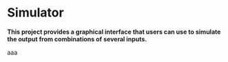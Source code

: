 # Simulator

**This project provides a graphical interface that users can use to simulate the output from combinations of several inputs.**

aaa
